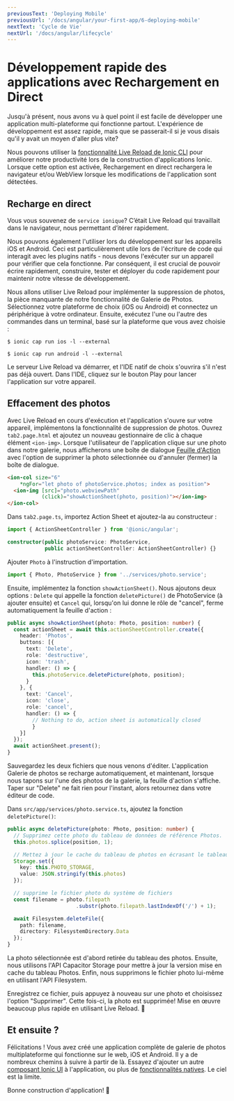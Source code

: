 ```yaml
---
previousText: 'Deploying Mobile'
previousUrl: '/docs/angular/your-first-app/6-deploying-mobile'
nextText: 'Cycle de Vie'
nextUrl: '/docs/angular/lifecycle'
---
```


# Développement rapide des applications avec Rechargement en Direct

Jusqu'à présent, nous avons vu à quel point il est facile de développer une application multi-plateforme qui fonctionne partout. L'expérience de développement est assez rapide, mais que se passerait-il si je vous disais qu'il y avait un moyen d'aller plus vite?

Nous pouvons utiliser la [fonctionnalité Live Reload de Ionic CLI](https://ionicframework.com/docs/cli/livereload) pour améliorer notre productivité lors de la construction d'applications Ionic. Lorsque cette option est activée, Rechargement en direct rechargera le navigateur et/ou WebView lorsque les modifications de l'application sont détectées.

## Recharge en direct

Vous vous souvenez de `service ionique`? C’était Live Reload qui travaillait dans le navigateur, nous permettant d’itérer rapidement.

Nous pouvons également l'utiliser lors du développement sur les appareils iOS et Android. Ceci est particulièrement utile lors de l'écriture de code qui interagit avec les plugins natifs - nous devons l'exécuter sur un appareil pour vérifier que cela fonctionne. Par conséquent, il est crucial de pouvoir écrire rapidement, construire, tester et déployer du code rapidement pour maintenir notre vitesse de développement.

Nous allons utiliser Live Reload pour implémenter la suppression de photos, la pièce manquante de notre fonctionnalité de Galerie de Photos. Sélectionnez votre plateforme de choix (iOS ou Android) et connectez un périphérique à votre ordinateur. Ensuite, exécutez l'une ou l'autre des commandes dans un terminal, basé sur la plateforme que vous avez choisie :

```shell
$ ionic cap run ios -l --external

$ ionic cap run android -l --external
```

Le serveur Live Reload va démarrer, et l'IDE natif de choix s'ouvrira s'il n'est pas déjà ouvert. Dans l'IDE, cliquez sur le bouton Play pour lancer l'application sur votre appareil.

## Effacement des photos

Avec Live Reload en cours d'exécution et l'application s'ouvre sur votre appareil, implémentons la fonctionnalité de suppression de photos. Ouvrez `tab2.page.html` et ajoutez un nouveau gestionnaire de clic à chaque élément `<ion-img>`. Lorsque l'utilisateur de l'application clique sur une photo dans notre galerie, nous afficherons une boîte de dialogue [Feuille d'Action](https://ionicframework.com/docs/api/action-sheet) avec l'option de supprimer la photo sélectionnée ou d'annuler (fermer) la boîte de dialogue.

```html
<ion-col size="6" 
    *ngFor="let photo of photoService.photos; index as position">
  <ion-img [src]="photo.webviewPath" 
           (click)="showActionSheet(photo, position)"></ion-img>
</ion-col>
```

Dans `tab2.page.ts`, importez Action Sheet et ajoutez-la au constructeur :

```typescript
import { ActionSheetController } from '@ionic/angular';

constructor(public photoService: PhotoService, 
            public actionSheetController: ActionSheetController) {}
```

Ajouter `Photo` à l'instruction d'importation.

```typescript
import { Photo, PhotoService } from '../services/photo.service';
```

Ensuite, implémentez la fonction `showActionSheet()`. Nous ajoutons deux options : `Delete` qui appelle la fonction `deletePicture()` de PhotoService (à ajouter ensuite) et `Cancel` qui, lorsqu'on lui donne le rôle de "cancel", ferme automatiquement la feuille d'action :

```typescript
public async showActionSheet(photo: Photo, position: number) {
  const actionSheet = await this.actionSheetController.create({
    header: 'Photos',
    buttons: [{
      text: 'Delete',
      role: 'destructive',
      icon: 'trash',
      handler: () => {
        this.photoService.deletePicture(photo, position);
      }
    }, {
      text: 'Cancel',
      icon: 'close',
      role: 'cancel',
      handler: () => {
        // Nothing to do, action sheet is automatically closed
        }
    }]
  });
  await actionSheet.present();
}
```

Sauvegardez les deux fichiers que nous venons d'éditer. L'application Galerie de photos se recharge automatiquement, et maintenant, lorsque nous tapons sur l'une des photos de la galerie, la feuille d'action s'affiche. Taper sur "Delete" ne fait rien pour l'instant, alors retournez dans votre éditeur de code.

Dans `src/app/services/photo.service.ts`, ajoutez la fonction `deletePicture()`:

```typescript
public async deletePicture(photo: Photo, position: number) {
  // Supprimez cette photo du tableau de données de référence Photos.
  this.photos.splice(position, 1);

  // Mettez à jour le cache du tableau de photos en écrasant le tableau de photos existant.
  Storage.set({
    key: this.PHOTO_STORAGE,
    value: JSON.stringify(this.photos)
  });

  // supprime le fichier photo du système de fichiers
  const filename = photo.filepath
                      .substr(photo.filepath.lastIndexOf('/') + 1);

  await Filesystem.deleteFile({
    path: filename,
    directory: FilesystemDirectory.Data
  });
}
```

La photo sélectionnée est d'abord retirée du tableau des photos. Ensuite, nous utilisons l'API Capacitor Storage pour mettre à jour la version mise en cache du tableau Photos. Enfin, nous supprimons le fichier photo lui-même en utilisant l'API Filesystem.

Enregistrez ce fichier, puis appuyez à nouveau sur une photo et choisissez l'option "Supprimer". Cette fois-ci, la photo est supprimée! Mise en œuvre beaucoup plus rapide en utilisant Live Reload. 💪

## Et ensuite ?

Félicitations ! Vous avez créé une application complète de galerie de photos multiplateforme qui fonctionne sur le web, iOS et Android. Il y a de nombreux chemins à suivre à partir de là. Essayez d'ajouter un autre [composant Ionic UI](https://ionicframework.com/docs/components) à l'application, ou plus de [fonctionnalités natives](https://capacitor.ionicframework.com/docs/apis). Le ciel est la limite.

Bonne construction d'application! 💙
